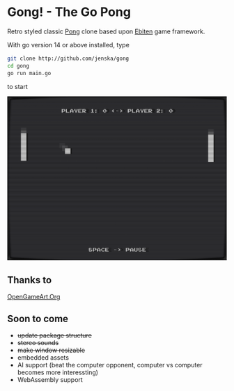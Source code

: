 # Gong! - The Go Pong

Retro styled classic [Pong](https://en.wikipedia.org/wiki/Pong) clone based upon [Ebiten](https://ebiten.org/) game framework.

With go version 14 or above installed, type

```bash
git clone http://github.com/jenska/gong
cd gong
go run main.go
```

to start

![Screenshot](assets/screenshot.png)

## Thanks to

[OpenGameArt.Org](https://opengameart.org/)

## Soon to come

- ~~update package structure~~
- ~~stereo sounds~~
- ~~make window resizable~~
- embedded assets
- AI support (beat the computer opponent, computer vs computer becomes more interessting)
- WebAssembly support
